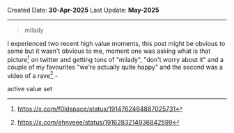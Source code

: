 

Created Date: **30-Apr-2025**
Last Update: **May-2025**

---
> milady

I experienced two recent high value moments, this post might be obvious to some but it wasn't obvious to me, moment one was asking what is that picture[^1] on twitter and getting tons of "milady", "don't worry about it" and a couple of my favourites "we're actually quite happy" and the second was a video of a rave[^2] - 



  

active value set

[^1]: https://x.com/f0ldspace/status/1914762464887025731

[^2]: https://x.com/ehnveee/status/1916283214936842599
